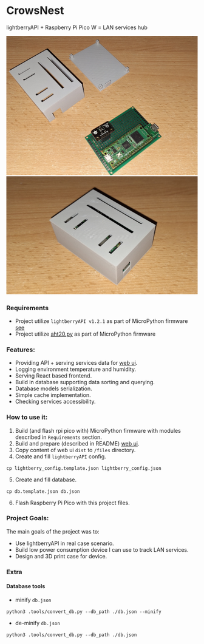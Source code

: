 # CrowsNest
lightberryAPI + Raspberry Pi Pico W = LAN services hub

![case_1](.media/1.jpg)
![case_2](.media/2.jpg)

### Requirements
- Project utilize `lightberryAPI v1.2.1` as part of MicroPython firmware
[see](https://github.com/zNitche/lightberryAPI?tab=readme-ov-file#as-a-micropython-frozen-module)
- Project utilize [aht20.py](https://github.com/zNitche/pico-aht20/blob/master/aht20.py) as part of MicroPython firmware

### Features:
- Providing API + serving services data for [web ui](https://github.com/zNitche/CrowsNestUI).
- Logging environment temperature and humidity.
- Serving React based frontend.
- Build in database supporting data sorting and querying.
- Database models serialization.
- Simple cache implementation.
- Checking services accessibility.

### How to use it:
1. Build (and flash rpi pico with) MicroPython firmware with modules described in `Requirements` section.
2. Build and prepare (described in README) [web ui](https://github.com/zNitche/CrowsNestUI).
3. Copy content of web ui `dist` to `/files` directory.
4. Create and fill `lightberryAPI` config.
```
cp lightberry_config.template.json lightberry_config.json
```
5. Create and fill database.
```
cp db.template.json db.json
```
6. Flash Raspberry Pi Pico with this project files.

### Project Goals:
The main goals of the project was to: 
- Use lightberryAPI in real case scenario.
- Build low power consumption device I can use to track LAN services.
- Design and 3D print case for device.

### Extra
#### Database tools
  - minify `db.json`
  ```
  python3 .tools/convert_db.py --db_path ./db.json --minify
  ```
  - de-minify `db.json`
  ```
  python3 .tools/convert_db.py --db_path ./db.json
  ```
